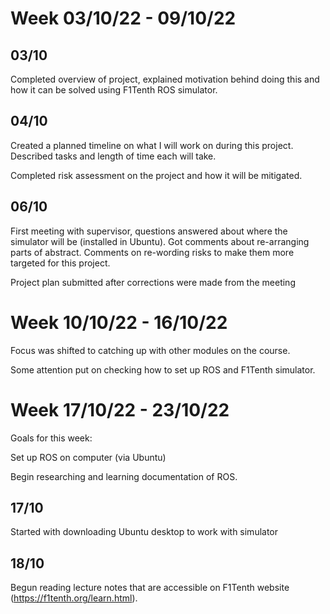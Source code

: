 # Week 03/10/22 - 09/10/22

## 03/10

Completed overview of project, explained motivation behind doing this and how it can be solved using F1Tenth ROS simulator.

## 04/10

Created a planned timeline on what I will work on during this project. Described tasks and length of time each will take.

Completed risk assessment on the project and how it will be mitigated.

## 06/10

First meeting with supervisor, questions answered about where the simulator will be (installed in Ubuntu). Got comments about re-arranging parts of abstract. Comments on re-wording risks to make them more targeted for this project.

Project plan submitted after corrections were made from the meeting

# Week 10/10/22 - 16/10/22

Focus was shifted to catching up with other modules on the course.

Some attention put on checking how to set up ROS and F1Tenth simulator. 

# Week 17/10/22 - 23/10/22

Goals for this week:

Set up ROS on computer (via Ubuntu)

Begin researching and learning documentation of ROS.

## 17/10

Started with downloading Ubuntu desktop to work with simulator

## 18/10

Begun reading lecture notes that are accessible on F1Tenth website (https://f1tenth.org/learn.html).
